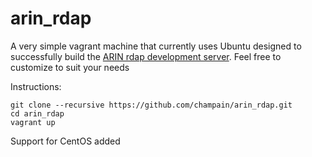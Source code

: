 # arin_rdap
A very simple vagrant machine that currently uses Ubuntu designed to successfully build the [ARIN rdap development server](http://projects.arin.net/rdapbootstrap). Feel free to customize to suit your needs

Instructions: 
```
git clone --recursive https://github.com/champain/arin_rdap.git
cd arin_rdap
vagrant up
```
Support for CentOS added
